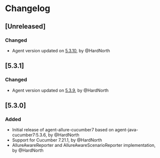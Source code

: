 # Changelog

## [Unreleased]
### Changed
- Agent version updated on [5.3.10](https://github.com/reportportal/agent-java-cucumber7/releases/tag/5.3.10), by @HardNorth

## [5.3.1]
### Changed
- Agent version updated on [5.3.9](https://github.com/reportportal/agent-java-cucumber7/releases/tag/5.3.9), by @HardNorth

## [5.3.0]
### Added
- Initial release of agent-allure-cucumber7 based on agent-java-cucumber7:5.3.6, by @HardNorth
- Support for Cucumber 7.21.1, by @HardNorth
- AllureAwareReporter and AllureAwareScenarioReporter implementation, by @HardNorth
